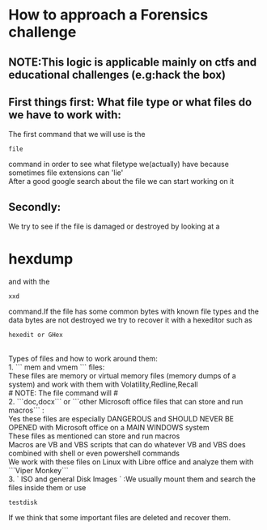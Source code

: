 # How to approach a Forensics challenge #

## NOTE:This logic is applicable mainly on ctfs and educational challenges (e.g:hack the box) ##

<h2>First things first: What file type or what files do we have to work with:</h2>
The first command that we will use is the

```
file
``` 

command in order to see what filetype we(actually) have because sometimes file extensions can 'lie'<br>
After a good google search about the file we can start working on it<br>
<h2>Secondly:</h2>
We try to see if the file is damaged or destroyed by looking at a 

# hexdump #

and with the 

```
xxd
```
command.If the file has some common bytes with known file types and the data bytes are not destroyed we try to recover it with a hexeditor such as<br>

```
hexedit or GHex
```

<br>
Types of files and how to work around them:<br>
1. ``` mem and vmem ``` files:<br>
  These files are memory or virtual memory files (memory dumps of a system) and work with them with Volatility,Redline,Recall<br>
  # NOTE: The file command will # <br>
2. ```doc,docx``` or ```other Microsoft office files that can store and run macros``` :<br>
  Yes these files are especially DANGEROUS and SHOULD NEVER BE OPENED with Microsoft office on a MAIN WINDOWS system<br>
  These files as mentioned can store and run macros<br>
  Macros are VB and VBS scripts that can do whatever VB and VBS does combined with shell or even powershell commands<br>
  We work with these files on Linux with Libre office and analyze them with ```Viper Monkey``` <br>
3. ` ISO and general Disk Images `  :We usually mount them and search the files inside them or use

```
testdisk
```

If we think that some important files are deleted and recover them.<br>

